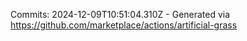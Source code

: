 Commits: 2024-12-09T10:51:04.310Z - Generated via https://github.com/marketplace/actions/artificial-grass
<br>
